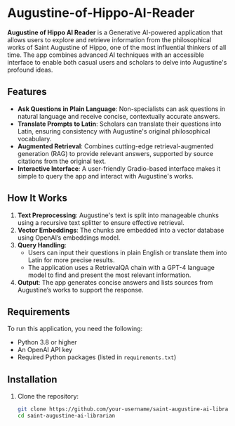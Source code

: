 # Augustine-of-Hippo-AI-Reader

**Augustine of Hippo AI Reader** is a Generative AI-powered application that allows users to explore and retrieve information from the philosophical works of Saint Augustine of Hippo, one of the most influential thinkers of all time. The app combines advanced AI techniques with an accessible interface to enable both casual users and scholars to delve into Augustine's profound ideas.

## Features

- **Ask Questions in Plain Language**: Non-specialists can ask questions in natural language and receive concise, contextually accurate answers.
- **Translate Prompts to Latin**: Scholars can translate their questions into Latin, ensuring consistency with Augustine's original philosophical vocabulary.
- **Augmented Retrieval**: Combines cutting-edge retrieval-augmented generation (RAG) to provide relevant answers, supported by source citations from the original text.
- **Interactive Interface**: A user-friendly Gradio-based interface makes it simple to query the app and interact with Augustine's works.

## How It Works

1. **Text Preprocessing**: Augustine's text is split into manageable chunks using a recursive text splitter to ensure effective retrieval.
2. **Vector Embeddings**: The chunks are embedded into a vector database using OpenAI’s embeddings model.
3. **Query Handling**:
   - Users can input their questions in plain English or translate them into Latin for more precise results.
   - The application uses a RetrievalQA chain with a GPT-4 language model to find and present the most relevant information.
4. **Output**: The app generates concise answers and lists sources from Augustine’s works to support the response.

## Requirements

To run this application, you need the following:

- Python 3.8 or higher
- An OpenAI API key
- Required Python packages (listed in `requirements.txt`)

## Installation

1. Clone the repository:

   ```bash
   git clone https://github.com/your-username/saint-augustine-ai-librarian.git
   cd saint-augustine-ai-librarian

